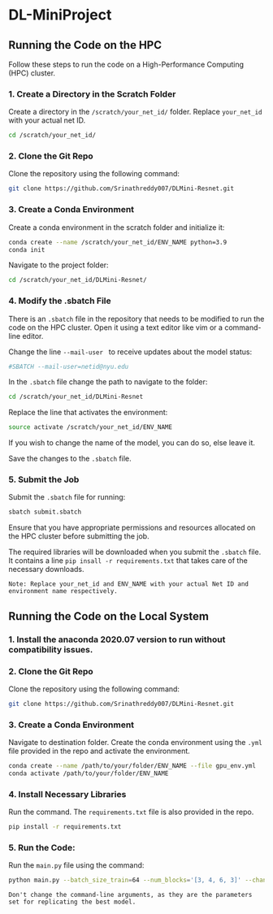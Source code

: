 # DL-MiniProject
<h2>Running the Code on the HPC</h2> 
Follow these steps to run the code on a High-Performance Computing (HPC) cluster.

### 1. Create a Directory in the Scratch Folder
Create a directory in the `/scratch/your_net_id/` folder. Replace `your_net_id` with your actual net ID.

```bash
cd /scratch/your_net_id/

```
### 2. Clone the Git Repo
Clone the repository using the following command: 
``` bash
git clone https://github.com/Srinathreddy007/DLMini-Resnet.git
```

### 3. Create a Conda Environment
Create a conda environment in the scratch folder and initialize it:
```bash
conda create --name /scratch/your_net_id/ENV_NAME python=3.9
conda init
```

Navigate to the project folder:
```bash
cd /scratch/your_net_id/DLMini-Resnet/
```
### 4. Modify the .sbatch File
There is an `.sbatch` file in the repository that needs to be modified to run the code on the HPC cluster. Open it using a text editor like vim or a command-line editor.

Change the line `--mail-user ` to receive updates about the model status:
```bash
#SBATCH --mail-user=netid@nyu.edu
```
In the `.sbatch` file change the path to navigate to the folder:
```bash
cd /scratch/your_net_id/DLMini-Resnet
```
Replace the line that activates the environment:
```bash
source activate /scratch/your_net_id/ENV_NAME
```
If you wish to change the name of the model, you can do so, else leave it.

Save the changes to the  `.sbatch` file.

### 5. Submit the Job
Submit the `.sbatch` file for running:
```bash
sbatch submit.sbatch
```
Ensure that you have appropriate permissions and resources allocated on the HPC cluster before submitting the job.

The required libraries will be downloaded when you submit the `.sbatch` file. It contains a line `pip insall -r requirements.txt` that takes care of the necessary downloads. 

`Note: Replace your_net_id and ENV_NAME with your actual Net ID and environment name respectively.`

## Running the Code on the Local System
### 1. Install the anaconda 2020.07 version to run without compatibility issues. 
### 2. Clone the Git Repo
Clone the repository using the following command: 
``` bash
git clone https://github.com/Srinathreddy007/DLMini-Resnet.git
```
### 3. Create a Conda Environment
Navigate to destination folder. Create the conda environment using the `.yml` file provided in the repo and activate the environment.
```bash
conda create --name /path/to/your/folder/ENV_NAME --file gpu_env.yml
conda activate /path/to/your/folder/ENV_NAME 
```

### 4. Install Necessary Libraries
Run the command. The `requirements.txt` file is also provided in the repo. 
```bash
pip install -r requirements.txt
```

### 5. Run the Code:
Run the `main.py` file using the command:
```bash
python main.py --batch_size_train=64 --num_blocks='[3, 4, 6, 3]' --channel_size='[64, 96, 128, 188]' --he_init=True --epochs=250 --learning_rate=0.01 --weight_decay=5e-04 --model_name=18_he_BN_188
```

 `Don't change the command-line arguments, as they are the parameters set for replicating the best model.`






